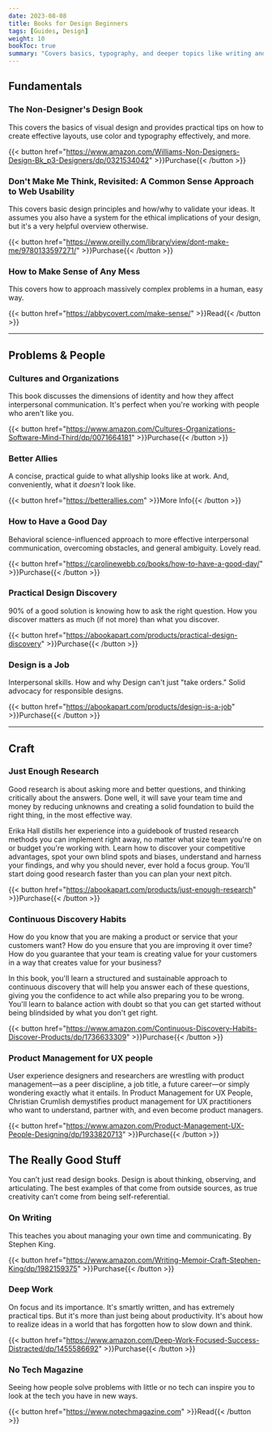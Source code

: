 ```yaml
---
date: 2023-08-08
title: Books for Design Beginners
tags: [Guides, Design]
weight: 10
bookToc: true
summary: "Covers basics, typography, and deeper topics like writing and communicating. Being a good designer is much more than what software you use."
---
```


## Fundamentals

### The Non-Designer's Design Book
This covers the basics of visual design and provides practical tips on how to create effective layouts, use color and typography effectively, and more.

{{< button href="https://www.amazon.com/Williams-Non-Designers-Design-Bk_p3-Designers/dp/0321534042" >}}Purchase{{< /button >}}

### Don't Make Me Think, Revisited: A Common Sense Approach to Web Usability
This covers basic design principles and how/why to validate your ideas. It assumes you also have a system for the ethical implications of your design, but it's a very helpful overview otherwise.

{{< button href="https://www.oreilly.com/library/view/dont-make-me/9780133597271/" >}}Purchase{{< /button >}}

### How to Make Sense of Any Mess
This covers how to approach massively complex problems in a human, easy way.

{{< button href="https://abbycovert.com/make-sense/" >}}Read{{< /button >}}

---
## Problems & People

### Cultures and Organizations
This book discusses the dimensions of identity and how they affect interpersonal communication. It's perfect when you're working with people who aren't like you.

{{< button href="https://www.amazon.com/Cultures-Organizations-Software-Mind-Third/dp/0071664181" >}}Purchase{{< /button >}}

### Better Allies
A concise, practical guide to what allyship looks like at work. And, conveniently, what it *doesn't* look like.

{{< button href="https://betterallies.com" >}}More Info{{< /button >}}

### How to Have a Good Day
Behavioral science-influenced approach to more effective interpersonal communication, overcoming obstacles, and general ambiguity. Lovely read.

{{< button href="https://carolinewebb.co/books/how-to-have-a-good-day/" >}}Purchase{{< /button >}}

### Practical Design Discovery
90% of a good solution is knowing how to ask the right question. How you discover matters as much (if not more) than what you discover.

{{< button href="https://abookapart.com/products/practical-design-discovery" >}}Purchase{{< /button >}}

### Design is a Job
Interpersonal skills. How and why Design can't just "take orders." Solid advocacy for responsible designs.

{{< button href="https://abookapart.com/products/design-is-a-job" >}}Purchase{{< /button >}}

---

## Craft
### Just Enough Research
Good research is about asking more and better questions, and thinking critically about the answers. Done well, it will save your team time and money by reducing unknowns and creating a solid foundation to build the right thing, in the most effective way.

Erika Hall distills her experience into a guidebook of trusted research methods you can implement right away, no matter what size team you're on or budget you're working with. Learn how to discover your competitive advantages, spot your own blind spots and biases, understand and harness your findings, and why you should never, ever hold a focus group. You’ll start doing good research faster than you can plan your next pitch.

{{< button href="https://abookapart.com/products/just-enough-research" >}}Purchase{{< /button >}}



### Continuous Discovery Habits
How do you know that you are making a product or service that your customers want? How do you ensure that you are improving it over time? How do you guarantee that your team is creating value for your customers in a way that creates value for your business?

In this book, you'll learn a structured and sustainable approach to continuous discovery that will help you answer each of these questions, giving you the confidence to act while also preparing you to be wrong. You'll learn to balance action with doubt so that you can get started without being blindsided by what you don't get right.

{{< button href="https://www.amazon.com/Continuous-Discovery-Habits-Discover-Products/dp/1736633309" >}}Purchase{{< /button >}}



### Product Management for UX people
User experience designers and researchers are wrestling with product management—as a peer discipline, a job title, a future career—or simply wondering exactly what it entails. In Product Management for UX People, Christian Crumlish demystifies product management for UX practitioners who want to understand, partner with, and even become product managers.

{{< button href="https://www.amazon.com/Product-Management-UX-People-Designing/dp/1933820713" >}}Purchase{{< /button >}}



## The Really Good Stuff
You can’t just read design books. Design is about thinking, observing, and articulating. The best examples of that come from outside sources, as true creativity can’t come from being self-referential. 

### On Writing
This teaches you about managing your own time and communicating. By Stephen King.

{{< button href="https://www.amazon.com/Writing-Memoir-Craft-Stephen-King/dp/1982159375" >}}Purchase{{< /button >}}

### Deep Work
On focus and its importance. It's smartly written, and has extremely practical tips. But it's more than just being about productivity. It's about how to realize ideas in a world that has forgotten how to slow down and think.

{{< button href="https://www.amazon.com/Deep-Work-Focused-Success-Distracted/dp/1455586692" >}}Purchase{{< /button >}}

### No Tech Magazine
Seeing how people solve problems with little or no tech can inspire you to look at the tech you have in new ways.

{{< button href="https://www.notechmagazine.com" >}}Read{{< /button >}}